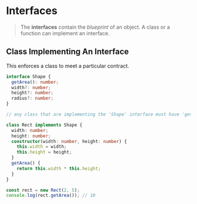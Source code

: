 # Interfaces

> The **interfaces** contain the _blueprint_ of an object. A class or a function can implement an interface.

## Class Implementing An Interface

This enforces a class to meet a particular contract.

```typescript
interface Shape {
  getArea(): number; 
  width?: number;
  height?: number;
  radius?: number;
}

// any class that are implementing the 'Shape' interface must have 'getArea()' property but other properties with '?' are optional

class Rect implements Shape {
  width: number;
  height: number;
  constructor(width: number, height: number) {
    this.width = width;
    this.height = height;
  }
  getArea() {
    return this.width * this.height;
  }
}

const rect = new Rect(2, 5);
console.log(rect.getArea()); // 10
```
